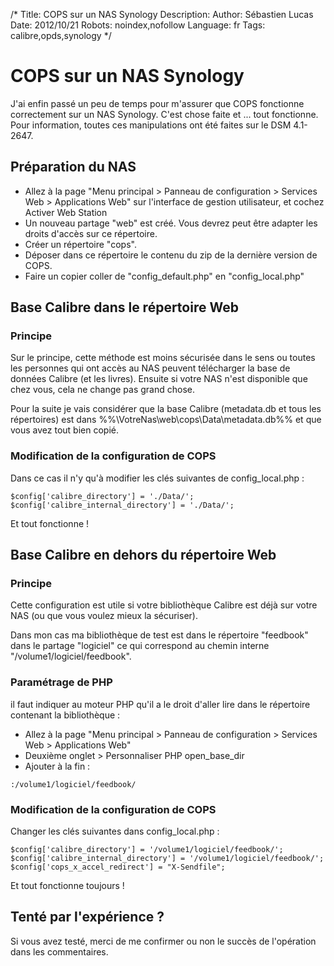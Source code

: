 /*
Title: COPS sur un NAS Synology
Description: 
Author: Sébastien Lucas
Date: 2012/10/21
Robots: noindex,nofollow
Language: fr
Tags: calibre,opds,synology
*/
# COPS sur un NAS Synology

J'ai enfin passé un peu de temps pour m'assurer que COPS fonctionne correctement sur un NAS Synology. C'est chose faite et ... tout fonctionne. Pour information, toutes ces manipulations ont été faites sur le DSM 4.1-2647.

## Préparation du NAS

*	Allez à la page "Menu principal > Panneau de configuration > Services Web > Applications Web" sur l'interface de gestion utilisateur, et cochez Activer Web Station
*	Un nouveau partage "web" est créé. Vous devrez peut être adapter les droits d'accès sur ce répertoire.
*	Créer un répertoire "cops".
*	Déposer dans ce répertoire le contenu du zip de la dernière version de COPS.
*	Faire un copier coller de "config_default.php" en "config_local.php"

## Base Calibre dans le répertoire Web

### Principe
Sur le principe, cette méthode est moins sécurisée dans le sens ou toutes les personnes qui ont accès au NAS peuvent télécharger la base de données Calibre (et les livres). Ensuite si votre NAS n'est disponible que chez vous, cela ne change pas grand chose.

Pour la suite je vais considérer que la base Calibre (metadata.db et tous les répertoires) est dans %%\\VotreNas\web\cops\Data\metadata.db%% et que vous avez tout bien copié.

### Modification de la configuration de COPS

Dans ce cas il n'y qu'à modifier les clés suivantes de config_local.php :

```
$config['calibre_directory'] = './Data/';
$config['calibre_internal_directory'] = './Data/';
```

Et tout fonctionne !

## Base Calibre en dehors du répertoire Web

### Principe
Cette configuration est utile si votre bibliothèque Calibre est déjà sur votre NAS (ou que vous voulez mieux la sécuriser).

Dans mon cas ma bibliothèque de test est dans le répertoire "feedbook" dans le partage "logiciel" ce qui correspond au chemin interne "/volume1/logiciel/feedbook".

### Paramétrage de PHP

il faut indiquer au moteur PHP qu'il a le droit d'aller lire dans le répertoire contenant la bibliothèque :
*	Allez à la page "Menu principal > Panneau de configuration > Services Web > Applications Web"
*	Deuxième onglet > Personnaliser PHP open_base_dir 
*	Ajouter à la fin :

```
:/volume1/logiciel/feedbook/
```

### Modification de la configuration de COPS

Changer les clés suivantes dans config_local.php :

```
$config['calibre_directory'] = '/volume1/logiciel/feedbook/';
$config['calibre_internal_directory'] = '/volume1/logiciel/feedbook/'; 
$config['cops_x_accel_redirect'] = "X-Sendfile";
```

Et tout fonctionne toujours !

## Tenté par l'expérience ?

Si vous avez testé, merci de me confirmer ou non le succès de l'opération dans les commentaires.
